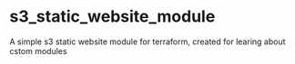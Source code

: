 # s3_static_website_module
A simple s3 static website module for terraform, created for learing about cstom modules

